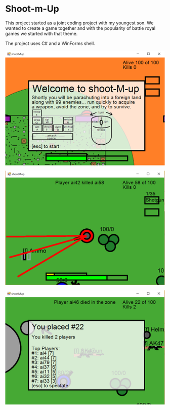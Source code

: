 # Shoot-m-Up

This project started as a joint coding project with my youngest son.  We wanted to create a game together and with the popularity of battle royal games we started with that theme.

The project uses C# and a WinForms shell.

![start screen](https://github.com/speedyjeff/shootmup/blob/master/media/startscreen.png)

![game play](https://github.com/speedyjeff/shootmup/blob/master/media/gameplay.png)

![end screen](https://github.com/speedyjeff/shootmup/blob/master/media/endscreen.png)
